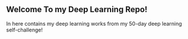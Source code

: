## Welcome To my Deep Learning Repo!
In here contains my deep learning works from my 50-day deep learning self-challenge!
